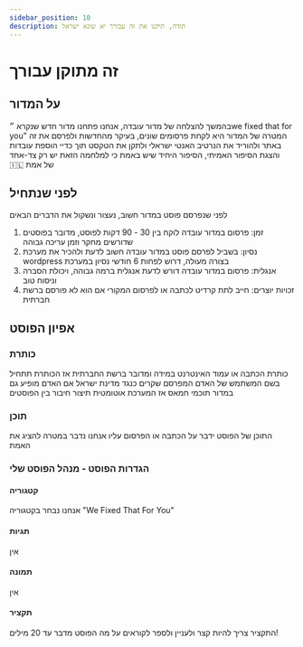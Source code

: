 ```yaml
---
sidebar_position: 10
description: תודה, תיקנו את זה עבורך יא שונא ישראל
---
```

# זה מתוקן עבורך
## על המדור
בהמשך להצלחה של מדור עובדה, אנחנו פתחנו מדור חדש שנקרא ״we fixed that for you"
המטרה של המדור היא לקחת פרסומים שונים, בעיקר מהחדשות ולפרסם את זה באתר ולהוריד את הנרטיב האנטי ישראלי
ולתקן את הטקסט תוך כדיי הוספת עובדות והצגת הסיפור האמיתי, הסיפור היחיד שיש באמת
כי למלחמה הזאת יש רק צד-אחד 🇮🇱 של אמת

## לפני שנתחיל
לפני שנפרסם פוסט במדור חשוב, נעצור ונשקול את הדברים הבאים
1. זמן: פרסום במדור עובדה לוקח בין 30 - 90 דקות לפוסט, מדובר בפוסטים שדורשים מחקר וזמן עריכה גבוהה
2. נסיון: בשביל לפרסם פוסט במדור עובדה חשוב לדעת ולהכיר את מערכת wordpress בצורה מעולה, דרוש לפחות 6 חודשי נסיון במערכת
3. אנגלית: פרסום במדור עובדה דורש לדעת אנגלית ברמה גבוהה, ויכולת הסברה וניסוח טוב
4. זכויות יוצרים: חייב לתת קרדיט לכתבה או לפרסום המקורי אם הוא לא פורסם ברשת חברתית


## אפיון הפוסט
### כותרת
כותרת הכתבה או עמוד האינטרנט
במידה ומדובר ברשת החברתית אז הכותרת תתחיל בשם המשתמש של האדם המפרסם שקרים כנגד מדינת ישראל
אם האדם מופיע גם במדור תוכמי חמאס אז המערכת אוטומטית תיצור חיבור בין הפוסטים
### תוכן
התוכן של הפוסט ידבר על הכתבה או הפרסום עליו אנחנו נדבר במטרה להציג את האמת
### הגדרות הפוסט - מנהל הפוסט שלי
#### קטגוריה
אנחנו נבחר בקטגוריה "We Fixed That For You"
#### תגיות
אין
#### תמונה
אין
#### תקציר
התקציר צריך להיות קצר ולעניין ולספר לקוראים על מה הפוסט מדבר
עד 20 מילים!
